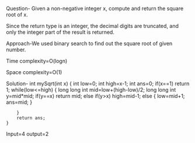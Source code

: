 Question- Given a non-negative integer x, compute and return the square root of x.

Since the return type is an integer, the decimal digits are truncated, and only the integer part of the result is returned.

Approach-We used binary search to find out the square root of given number.

Time complexity=O(logn)

Space complexity=O(1)

Solution-
int mySqrt(int x) {
       int low=0;
        int high=x-1;
        int ans=0;
        if(x==1)
            return 1;
        while(low<=high)
        {
            long long int mid=low+(high-low)/2;
            long long int y=mid*mid;
            if(y==x)
                return mid;
            else if(y>x)
                high=mid-1;
            else
            {
                low=mid+1;
                ans=mid;
            }
            
        }
        return ans;
    }
Input=4
output=2